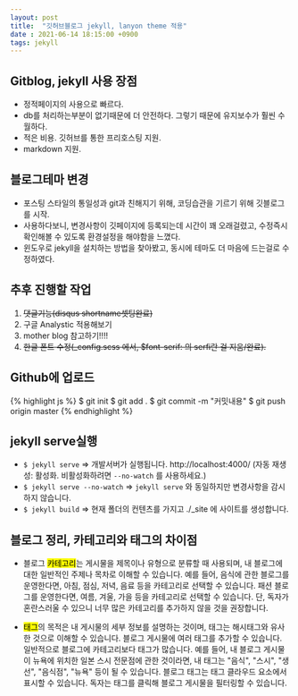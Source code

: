 ```yaml
---
layout: post
title:  "깃허브블로그 jekyll, lanyon theme 적용"
date : 2021-06-14 18:15:00 +0900
tags: jekyll
---
```


## Gitblog, jekyll 사용 장점
- 정적페이지의 사용으로 빠르다.
- db를 처리하는부분이 없기때문에 더 안전하다. 그렇기 때문에 유지보수가 훨씬 수월하다.
- 적은 비용. 깃허브를 통한 프리호스팅 지원.
- markdown 지원.

## 블로그테마 변경
- 포스팅 스타일의 통일성과 git과 친해지기 위해, 코딩습관을 기르기 위해 깃블로그를 시작.
- 사용하다보니, 변경사항이 깃페이지에 등록되는데 시간이 꽤 오래걸렸고, 수정즉시 확인해볼 수 있도록 환경설정을 해야함을 느꼈다.
- 윈도우로 jekyll을 설치하는 방법을 찾아봤고, 동시에 테마도 더 마음에 드는걸로 수정하였다.

##  추후 진행할 작업
1. <del>댓글기능(disqus shortname셋팅완료)</del>
2. 구글 Analystic 적용해보기
3. mother blog 참고하기!!!!
4. <del>한글 폰트 수정(_config.scss 에서, $font-serif: 의  serfi란 걸 지움/완료).</del>

## Github에 업로드
{% highlight js %}
    $ git init
    $ git add .
    $ git commit -m "커밋내용"
    $ git push origin master
{% endhighlight %}

## jekyll serve실행
- `$ jekyll serve` => 개발서버가 실행됩니다. http://localhost:4000/ (자동 재생성: 활성화. 비활성화하려면 `--no-watch` 를 사용하세요.)
- `$ jekyll serve --no-watch` => `jekyll serve` 와 동일하지만 변경사항을 감시하지 않습니다.
- `$ jekyll build` => 현재 폴더의 컨텐츠를 가지고 ./_site 에 사이트를 생성합니다.


##  블로그 정리, 카테고리와 태그의 차이점
- 블로그 <mark>카테고리</mark>는 게시물을 제목이나 유형으로 분류할 때 사용되며, 내 블로그에 대한 일반적인 주제나 목차로 이해할 수 있습니다. 예를 들어, 음식에 관한 블로그를 운영한다면, 아침, 점심, 저녁, 음료 등을 카테고리로 선택할 수 있습니다. 패션 블로그를 운영한다면, 여름, 겨울, 가을 등을 카테고리로 선택할 수 있습니다. 단, 독자가 혼란스러울 수 있으니 너무 많은 카테고리를 추가하지 않을 것을 권장합니다.

- <mark>태그</mark>의 목적은 내 게시물의 세부 정보를 설명하는 것이며, 태그는 해시태그와 유사한 것으로 이해할 수 있습니다. 블로그 게시물에 여러 태그를 추가할 수 있습니다. 일반적으로 블로그에 카테고리보다 태그가 많습니다.
예를 들어, 내 블로그 게시물이 뉴욕에 위치한 일본 스시 전문점에 관한 것이라면, 내 태그는 "음식", "스시", "생선", "음식점", "뉴욕" 등이 될 수 있습니다.
블로그 태그는 태그 클라우드 요소에서 표시할 수 있습니다. 독자는 태그를 클릭해 블로그 게시물을 필터링할 수 있습니다.
